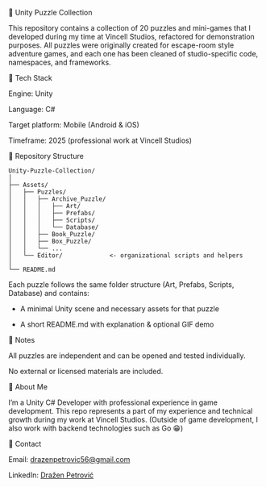 🧩 Unity Puzzle Collection

This repository contains a collection of 20 puzzles and mini-games that I developed during my time at Vincell Studios, refactored for demonstration purposes.
All puzzles were originally created for escape-room style adventure games, and each one has been cleaned of studio-specific code, namespaces, and frameworks.


🔧 Tech Stack

Engine: Unity

Language: C#

Target platform: Mobile (Android & iOS)

Timeframe: 2025 (professional work at Vincell Studios)


📁 Repository Structure
```text
Unity-Puzzle-Collection/
│
├── Assets/
│   ├── Puzzles/
│   │   ├── Archive_Puzzle/
│   │   │   ├── Art/
│   │   │   ├── Prefabs/
│   │   │   ├── Scripts/
│   │   │   └── Database/
│   │   ├── Book_Puzzle/
│   │   ├── Box_Puzzle/
│   │   └── ...
│   └── Editor/             <- organizational scripts and helpers
│
└── README.md 
```

Each puzzle follows the same folder structure (Art, Prefabs, Scripts, Database) and contains:

- A minimal Unity scene and necessary assets for that puzzle

- A short README.md with explanation & optional GIF demo


🧰 Notes

All puzzles are independent and can be opened and tested individually.

No external or licensed materials are included.


👤 About Me

I’m a Unity C# Developer with professional experience in game development.
This repo represents a part of my experience and technical growth during my work at Vincell Studios.
(Outside of game development, I also work with backend technologies such as Go 😁)


🔗 Contact

Email: drazenpetrovic56@gmail.com

LinkedIn: [Dražen Petrović](https://www.linkedin.com/in/drazen-petrovic/)